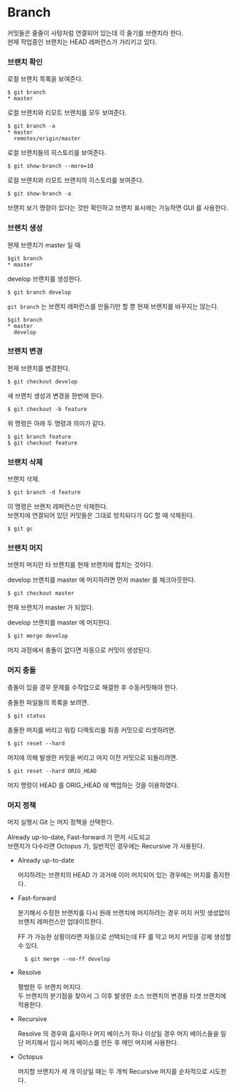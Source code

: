 # Branch

커밋들은 줄줄이 사탕처럼 연결되어 있는데 각 줄기를 브랜치라 한다.  
현재 작업중인 브랜치는 HEAD 레퍼런스가 가리키고 있다.


### 브랜치 확인

로컬 브랜치 목록을 보여준다.

	$ git branch
	* master

로컬 브랜치와 리모트 브랜치를 모두 보여준다.

	$ git branch -a
	* master
	  remotes/origin/master

로컬 브랜치들의 히스토리를 보여준다.

	$ git show-branch --more=10

로컬 브랜치와 리모트 브랜치의 히스토리를 보여준다.

	$ git show-branch -a

브랜치 보기 명령이 있다는 것만 확인하고 브랜치 표시에는 가능하면 GUI 를 사용한다.


### 브랜치 생성

현재 브랜치가 master 일 때

	$git branch
	* master

develop 브랜치를 생성한다.

	$ git branch develop

`git branch` 는 브랜치 레퍼런스를 만들기만 할 뿐 현재 브랜치를 바꾸지는 않는다.  

	$git branch
	* master
	  develop


### 브랜치 변경

현재 브랜치를 변경한다.

	$ git checkout develop

새 브랜치 생성과 변경을 한번에 한다.

	$ git checkout -b feature

위 명령은 아래 두 명령과 의미가 같다.

	$ git branch feature
	$ git checkout feature


### 브랜치 삭제

브랜치 삭제.

	$ git branch -d feature

이 명령은 브랜치 레퍼런스만 삭제한다.  
브랜치에 연결되어 있던 커밋들은 그대로 방치되다가 GC 할 때 삭제된다.

	$ git gc


### 브랜치 머지

브랜치 머지란 타 브랜치를 현재 브랜치에 합치는 것이다.

develop 브랜치를 master 에 머지하려면 먼저 master 를 체크아웃한다.  

	$ git checkout master

현재 브랜치가 master 가 되었다.

develop 브랜치를 master 에 머지한다.

	$ git merge develop

머지 과정에서 충돌이 없다면 자동으로 커밋이 생성된다.  


### 머지 충돌

충돌이 있을 경우 문제를 수작업으로 해결한 후 수동커밋해야 한다.

충돌한 파일들의 목록을 보려면.

	$ git status

충돌한 머지를 버리고 워킹 디렉토리를 최종 커밋으로 리셋하려면.

	$ git reset --hard

머지에 의해 발생한 커밋을 버리고 머지 이전 커밋으로 되돌리려면.
	
	$ git reset --hard ORIG_HEAD

머지 명령이 HEAD 를 ORIG_HEAD 에 백업하는 것을 이용하였다.


### 머지 정책

머지 실행시 Git 는 머지 정책을 선택한다.

Already up-to-date, Fast-forward 가 먼저 시도되고  
브랜치가 다수라면 Octopus 가, 일반적인 경우에는 Recursive 가 사용된다.

* Already up-to-date

	머지하려는 브랜치의 HEAD 가 과거에 이미 머지되어 있는 경우에는 머지를 중지한다.

* Fast-forward

	분기해서 수정한 브랜치를 다시 원래 브랜치에 머지하려는 경우 머지 커밋 생성없이 브랜치 레퍼런스만 업데이트한다.

	FF 가 가능한 상황이라면 자동으로 선택되는데 FF 를 막고 머지 커밋을 강제 생성할 수 있다.

		$ git merge --no-ff develop

* Resolve

	평범한 두 브랜치 머지다.  
	두 브랜치의 분기점을 찾아서 그 이후 발생한 소스 브랜치의 변경을 타겟 브랜치에 적용한다.

* Recursive

	Resolve 의 경우와 흡사하나 머지 베이스가 하나 이상일 경우 머지 베이스들을 일단 머지해서 임시 머지 베이스를 만든 후 메인 머지에 사용한다.

* Octopus

	머지할 브랜치가 세 개 이상일 때는 두 개씩 Recursive 머지를 순차적으로 시도한다.

